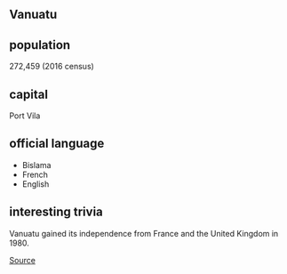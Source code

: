 ## Vanuatu

## population
272,459 (2016 census)

## capital
Port Vila
 
## official language

* Bislama
* French
* English

## interesting trivia
Vanuatu gained its independence from France and the United Kingdom in 1980.

[Source](https://en.wikipedia.org/wiki/Vanuatu)

